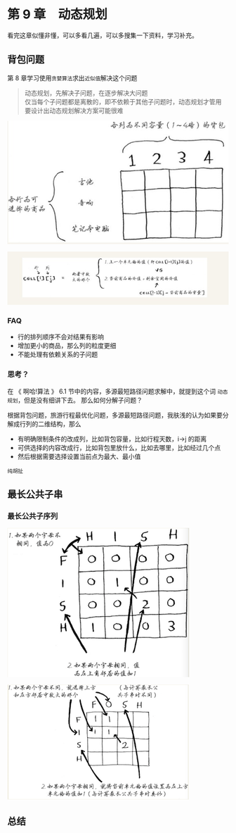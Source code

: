 # 第 9 章　动态规划 

看完这章似懂非懂，可以多看几遍，可以多搜集一下资料，学习补充。  

## 背包问题

第 8 章学习使用`贪婪算法`求出`近似值`解决这个问题   

> 动态规划，先解决子问题，在逐步解决大问题  
> 仅当每个子问题都是离散的，即不依赖于其他子问题时，动态规划才管用 
> 要设计出动态规划解决方案可能很难   

![背包问题](./beibao.jpg)    

![背包问题](./cell.jpg)    

### FAQ 

- 行的排列顺序不会对结果有影响
- 增加更小的商品，那么列的粒度更细
- 不能处理有依赖关系的子问题

### 思考？
在 《 啊哈!算法 》 6.1 节中的内容，多源最短路径问题求解中，就提到这个词 `动态规划`，但是没有细讲下去。 
那么如何分解子问题？  

根据背包问题，旅游行程最优化问题，多源最短路径问题，我肤浅的认为如果要分解成行列的二维结构，那么  
- 有明确限制条件的改成列，比如背包容量，比如行程天数，i->j 的距离  
- 可供选择的内容改成行，比如背包里放什么，比如去哪里，比如经过几个点  
- 然后根据需要选择设置当前点为最大、最小值  

`纯胡扯`  

## 最长公共子串  

### 最长公共子序列 

![最长公共子串](./lcs.png)    

![最长公共子序列](./lcs2.png)    

## 总结 